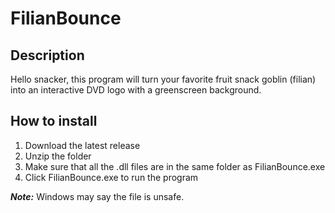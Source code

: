 # FilianBounce

## Description
Hello snacker, this program will turn your favorite fruit snack goblin (filian) into an interactive DVD logo with a greenscreen background.

## How to install
1. Download the latest release
2. Unzip the folder
3. Make sure that all the .dll files are in the same folder as FilianBounce.exe
4. Click FilianBounce.exe to run the program

***Note:*** Windows may say the file is unsafe.